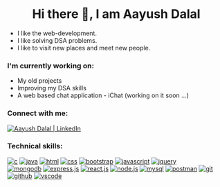 <h1 align="center">Hi there 👋, I am Aayush Dalal</h1>
<ul>
  <li>I like the web-development.</li>
  <li>I like solving DSA problems.</li>
  <li>I like to visit new places and meet new people.</li>
</ul>

<h3>I'm currently working on:</h3>
<ul>
  <li>My old projects</li>
  <li>Improving my DSA skills</li>
  <li>A web based chat application - iChat (working on it soon ...)</li>
</ul>

<h3>Connect with me:</h3>
<p><a href="https://www.linkedin.com/in/aayushdalal"><img src="https://skillicons.dev/icons?i=linkedin" alt="Aayush Dalal | LinkedIn"/></a></p>

<h3>Technical skills:</h3>
<a href=""><img src="https://skillicons.dev/icons?i=c" alt="c" title="C"/></a>
<a href=""><img src="https://skillicons.dev/icons?i=java" alt="java" title="Java"/></a>
<a href=""><img src="https://skillicons.dev/icons?i=html" alt="html" title="HTML5"/></a>
<a href=""><img src="https://skillicons.dev/icons?i=css" alt="css" title="CSS3"/></a>
<a href=""><img src="https://skillicons.dev/icons?i=bootstrap" alt="bootstrap" title="Bootstrap"/></a>
<a href=""><img src="https://skillicons.dev/icons?i=js" alt="javascript" title="Javascript"/></a>
<a href=""><img src="https://skillicons.dev/icons?i=jquery" alt="jquery" title="jQuery"/></a>
<br/>
<a href=""><img src="https://skillicons.dev/icons?i=mongodb" alt="mongodb" title="mongoDB"/></a>
<a href=""><img src="https://skillicons.dev/icons?i=express" alt="express.js" title="express.js"/></a>
<a href=""><img src="https://skillicons.dev/icons?i=react" alt="react.js" title="react.js"/></a>
<a href=""><img src="https://skillicons.dev/icons?i=nodejs" alt="node.js" title="node.js"/></a>
<a href=""><img src="https://skillicons.dev/icons?i=mysql" alt="mysql" title="MySQL"/></a>
<a href=""><img src="https://skillicons.dev/icons?i=postman" alt="postman" title="Postman"/></a>
<a href=""><img src="https://skillicons.dev/icons?i=git" alt="git" title="Git"/></a>
<br/>
<a href=""><img src="https://skillicons.dev/icons?i=github" alt="github" title="Github"/></a>
<a href=""><img src="https://skillicons.dev/icons?i=vscode" alt="vscode" title="vs-code"/></a>
<!--
**aayush7908/aayush7908** is a ✨ _special_ ✨ repository because its `README.md` (this file) appears on your GitHub profile.

Here are some ideas to get you started:

- 🔭 I’m currently working on ...
- 🌱 I’m currently learning ...
- 👯 I’m looking to collaborate on ...
- 🤔 I’m looking for help with ...
- 💬 Ask me about ...
- 📫 How to reach me: ...
- 😄 Pronouns: ...
- ⚡ Fun fact: ...
-->
